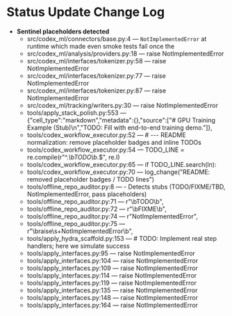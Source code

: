 # Status Update Change Log

- **Sentinel placeholders detected**
  - src/codex_ml/connectors/base.py:4 — ``NotImplementedError`` at runtime which made even smoke tests fail once the
  - src/codex_ml/analysis/providers.py:18 — raise NotImplementedError
  - src/codex_ml/interfaces/tokenizer.py:58 — raise NotImplementedError
  - src/codex_ml/interfaces/tokenizer.py:77 — raise NotImplementedError
  - src/codex_ml/interfaces/tokenizer.py:87 — raise NotImplementedError
  - src/codex_ml/tracking/writers.py:30 — raise NotImplementedError
  - tools/apply_stack_polish.py:553 — {"cell_type":"markdown","metadata":{},"source":["# GPU Training Example (Stub)\n","TODO: Fill with end-to-end training demo."]},
  - tools/codex_workflow_executor.py:52 — # --- README normalization: remove placeholder badges and inline TODOs
  - tools/codex_workflow_executor.py:54 — TODO_LINE = re.compile(r"^.*\bTODO\b.*$", re.I)
  - tools/codex_workflow_executor.py:65 — if TODO_LINE.search(ln):
  - tools/codex_workflow_executor.py:70 — log_change("README: removed placeholder badges / TODO lines")
  - tools/offline_repo_auditor.py:8 — - Detects stubs (TODO/FIXME/TBD, NotImplementedError, pass placeholders)
  - tools/offline_repo_auditor.py:71 — r"\bTODO\b",
  - tools/offline_repo_auditor.py:72 — r"\bFIXME\b",
  - tools/offline_repo_auditor.py:74 — r"NotImplementedError",
  - tools/offline_repo_auditor.py:75 — r"\braise\s+NotImplementedError\b",
  - tools/apply_hydra_scaffold.py:153 — # TODO: Implement real step handlers; here we simulate success
  - tools/apply_interfaces.py:95 — raise NotImplementedError
  - tools/apply_interfaces.py:104 — raise NotImplementedError
  - tools/apply_interfaces.py:109 — raise NotImplementedError
  - tools/apply_interfaces.py:114 — raise NotImplementedError
  - tools/apply_interfaces.py:119 — raise NotImplementedError
  - tools/apply_interfaces.py:135 — raise NotImplementedError
  - tools/apply_interfaces.py:148 — raise NotImplementedError
  - tools/apply_interfaces.py:164 — raise NotImplementedError
